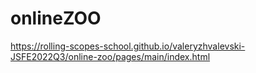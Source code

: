 # onlineZOO

https://rolling-scopes-school.github.io/valeryzhvalevski-JSFE2022Q3/online-zoo/pages/main/index.html

